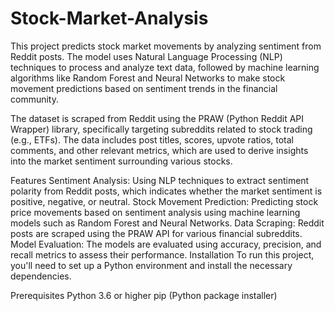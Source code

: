 # Stock-Market-Analysis
This project predicts stock market movements by analyzing sentiment from Reddit posts. The model uses Natural Language Processing (NLP) techniques to process and analyze text data, followed by machine learning algorithms like Random Forest and Neural Networks to make stock movement predictions based on sentiment trends in the financial community.

The dataset is scraped from Reddit using the PRAW (Python Reddit API Wrapper) library, specifically targeting subreddits related to stock trading (e.g., ETFs). The data includes post titles, scores, upvote ratios, total comments, and other relevant metrics, which are used to derive insights into the market sentiment surrounding various stocks.

Features
Sentiment Analysis: Using NLP techniques to extract sentiment polarity from Reddit posts, which indicates whether the market sentiment is positive, negative, or neutral.
Stock Movement Prediction: Predicting stock price movements based on sentiment analysis using machine learning models such as Random Forest and Neural Networks.
Data Scraping: Reddit posts are scraped using the PRAW API for various financial subreddits.
Model Evaluation: The models are evaluated using accuracy, precision, and recall metrics to assess their performance.
Installation
To run this project, you'll need to set up a Python environment and install the necessary dependencies.

Prerequisites
Python 3.6 or higher
pip (Python package installer)


